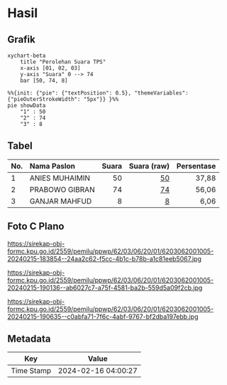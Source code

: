 # Hasil

## Grafik

```mermaid
xychart-beta
    title "Perolehan Suara TPS"
    x-axis [01, 02, 03]
    y-axis "Suara" 0 --> 74
    bar [50, 74, 8]
```

```mermaid
%%{init: {"pie": {"textPosition": 0.5}, "themeVariables": {"pieOuterStrokeWidth": "5px"}} }%%
pie showData
    "1" : 50
    "2" : 74
    "3" : 8
```

## Tabel

| No. | Nama Paslon    | Suara | Suara (raw) | Persentase |
|:--- |:-------------- | -----:| -----------:| ----------:|
| 1   | ANIES MUHAIMIN | 50    | [50][p-1]   | 37,88      |
| 2   | PRABOWO GIBRAN | 74    | [74][p-2]   | 56,06      |
| 3   | GANJAR MAHFUD  | 8     | [8][p-3]    | 6,06       |


[p-1]: https://github.com/gigit-pemilu/pemilu-2024-62-kalimantan-tengah/blob/main/pilpres/hitung-suara/sub/62-kalimantan-tengah/sub/03-kapuas/sub/06-pulau-petak/sub/2001-saka-lagon/sub/005-tps/sub/paslon-1.txt
[p-2]: https://github.com/gigit-pemilu/pemilu-2024-62-kalimantan-tengah/blob/main/pilpres/hitung-suara/sub/62-kalimantan-tengah/sub/03-kapuas/sub/06-pulau-petak/sub/2001-saka-lagon/sub/005-tps/sub/paslon-2.txt
[p-3]: https://github.com/gigit-pemilu/pemilu-2024-62-kalimantan-tengah/blob/main/pilpres/hitung-suara/sub/62-kalimantan-tengah/sub/03-kapuas/sub/06-pulau-petak/sub/2001-saka-lagon/sub/005-tps/sub/paslon-3.txt

## Foto C Plano

https://sirekap-obj-formc.kpu.go.id/2559/pemilu/ppwp/62/03/06/20/01/6203062001005-20240215-183854--24aa2c62-f5cc-4b1c-b78b-a1c81eeb5067.jpg

https://sirekap-obj-formc.kpu.go.id/2559/pemilu/ppwp/62/03/06/20/01/6203062001005-20240215-190136--ab6027c7-a75f-4581-ba2b-559d5a09f2cb.jpg

https://sirekap-obj-formc.kpu.go.id/2559/pemilu/ppwp/62/03/06/20/01/6203062001005-20240215-190635--c0abfa71-7f6c-4abf-9767-bf2dba197ebb.jpg


## Metadata

| Key        | Value               |
| ---------- | ------------------- |
| Time Stamp | 2024-02-16 04:00:27 |



